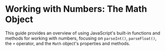 # Working with Numbers: The Math Object

This guide provides an overview of using JavaScript's built-in functions and methods for working with numbers, focusing on `parseInt()`, `parseFloat()`, the `+` operator, and the `Math` object's properties and methods.
